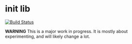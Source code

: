 # init lib

[![Build Status](https://travis-ci.org/groundwater/node-lib-init.png?branch=master)](https://travis-ci.org/groundwater/node-lib-init)

**WARNING**
This is a major work in progress.
It is mostly about experimenting,
and will likely change a lot.
